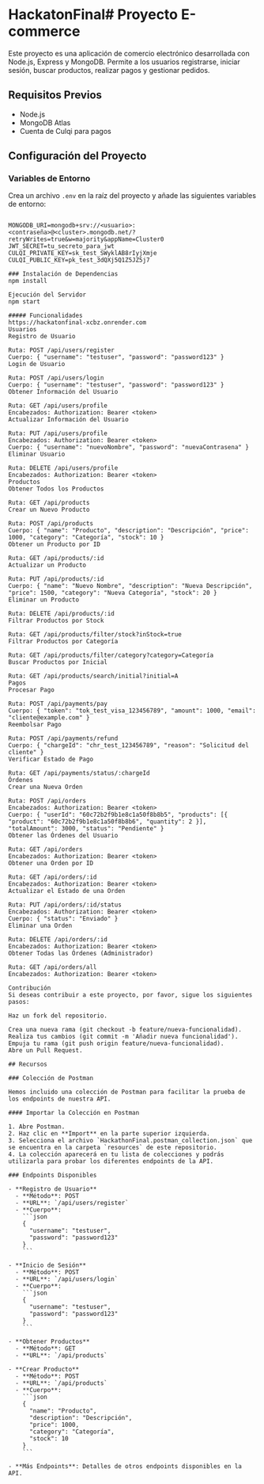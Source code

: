 # HackatonFinal# Proyecto E-commerce

Este proyecto es una aplicación de comercio electrónico desarrollada con Node.js, Express y MongoDB. Permite a los usuarios registrarse, iniciar sesión, buscar productos, realizar pagos y gestionar pedidos.

## Requisitos Previos

- Node.js
- MongoDB Atlas
- Cuenta de Culqi para pagos

## Configuración del Proyecto

### Variables de Entorno

Crea un archivo `.env` en la raíz del proyecto y añade las siguientes variables de entorno:

```

MONGODB_URI=mongodb+srv://<usuario>:<contraseña>@<cluster>.mongodb.net/?retryWrites=true&w=majority&appName=Cluster0
JWT_SECRET=tu_secreto_para_jwt
CULQI_PRIVATE_KEY=sk_test_SWyklAB8rIyjXmje
CULQI_PUBLIC_KEY=pk_test_3dQXj5Q1Z5JZ5j7

### Instalación de Dependencias
npm install 

Ejecución del Servidor
npm start

##### Funcionalidades
https://hackatonfinal-xcbz.onrender.com
Usuarios
Registro de Usuario

Ruta: POST /api/users/register
Cuerpo: { "username": "testuser", "password": "password123" }
Login de Usuario

Ruta: POST /api/users/login
Cuerpo: { "username": "testuser", "password": "password123" }
Obtener Información del Usuario

Ruta: GET /api/users/profile
Encabezados: Authorization: Bearer <token>
Actualizar Información del Usuario

Ruta: PUT /api/users/profile
Encabezados: Authorization: Bearer <token>
Cuerpo: { "username": "nuevoNombre", "password": "nuevaContrasena" }
Eliminar Usuario

Ruta: DELETE /api/users/profile
Encabezados: Authorization: Bearer <token>
Productos
Obtener Todos los Productos

Ruta: GET /api/products
Crear un Nuevo Producto

Ruta: POST /api/products
Cuerpo: { "name": "Producto", "description": "Descripción", "price": 1000, "category": "Categoría", "stock": 10 }
Obtener un Producto por ID

Ruta: GET /api/products/:id
Actualizar un Producto

Ruta: PUT /api/products/:id
Cuerpo: { "name": "Nuevo Nombre", "description": "Nueva Descripción", "price": 1500, "category": "Nueva Categoría", "stock": 20 }
Eliminar un Producto

Ruta: DELETE /api/products/:id
Filtrar Productos por Stock

Ruta: GET /api/products/filter/stock?inStock=true
Filtrar Productos por Categoría

Ruta: GET /api/products/filter/category?category=Categoría
Buscar Productos por Inicial

Ruta: GET /api/products/search/initial?initial=A
Pagos
Procesar Pago

Ruta: POST /api/payments/pay
Cuerpo: { "token": "tok_test_visa_123456789", "amount": 1000, "email": "cliente@example.com" }
Reembolsar Pago

Ruta: POST /api/payments/refund
Cuerpo: { "chargeId": "chr_test_123456789", "reason": "Solicitud del cliente" }
Verificar Estado de Pago

Ruta: GET /api/payments/status/:chargeId
Órdenes
Crear una Nueva Orden

Ruta: POST /api/orders
Encabezados: Authorization: Bearer <token>
Cuerpo: { "userId": "60c72b2f9b1e8c1a50f8b8b5", "products": [{ "product": "60c72b2f9b1e8c1a50f8b8b6", "quantity": 2 }], "totalAmount": 3000, "status": "Pendiente" }
Obtener las Órdenes del Usuario

Ruta: GET /api/orders
Encabezados: Authorization: Bearer <token>
Obtener una Orden por ID

Ruta: GET /api/orders/:id
Encabezados: Authorization: Bearer <token>
Actualizar el Estado de una Orden

Ruta: PUT /api/orders/:id/status
Encabezados: Authorization: Bearer <token>
Cuerpo: { "status": "Enviado" }
Eliminar una Orden

Ruta: DELETE /api/orders/:id
Encabezados: Authorization: Bearer <token>
Obtener Todas las Órdenes (Administrador)

Ruta: GET /api/orders/all
Encabezados: Authorization: Bearer <token>

Contribución
Si deseas contribuir a este proyecto, por favor, sigue los siguientes pasos:

Haz un fork del repositorio.

Crea una nueva rama (git checkout -b feature/nueva-funcionalidad).
Realiza tus cambios (git commit -m 'Añadir nueva funcionalidad').
Empuja tu rama (git push origin feature/nueva-funcionalidad).
Abre un Pull Request.

## Recursos

### Colección de Postman

Hemos incluido una colección de Postman para facilitar la prueba de los endpoints de nuestra API.

#### Importar la Colección en Postman

1. Abre Postman.
2. Haz clic en **Import** en la parte superior izquierda.
3. Selecciona el archivo `HackathonFinal.postman_collection.json` que se encuentra en la carpeta `resources` de este repositorio.
4. La colección aparecerá en tu lista de colecciones y podrás utilizarla para probar los diferentes endpoints de la API.

### Endpoints Disponibles

- **Registro de Usuario**
  - **Método**: POST
  - **URL**: `/api/users/register`
  - **Cuerpo**:
    ```json
    {
      "username": "testuser",
      "password": "password123"
    }
    ```

- **Inicio de Sesión**
  - **Método**: POST
  - **URL**: `/api/users/login`
  - **Cuerpo**:
    ```json
    {
      "username": "testuser",
      "password": "password123"
    }
    ```

- **Obtener Productos**
  - **Método**: GET
  - **URL**: `/api/products`

- **Crear Producto**
  - **Método**: POST
  - **URL**: `/api/products`
  - **Cuerpo**:
    ```json
    {
      "name": "Producto",
      "description": "Descripción",
      "price": 1000,
      "category": "Categoría",
      "stock": 10
    }
    ```

- **Más Endpoints**: Detalles de otros endpoints disponibles en la API.